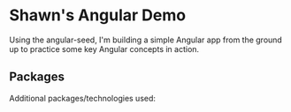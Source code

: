 # Shawn's Angular Demo

Using the angular-seed, I'm building a simple Angular app from the ground up to practice some key Angular concepts in action.

## Packages

Additional packages/technologies used:

[bootstrap]: http://getbootstrap.com/